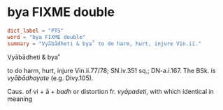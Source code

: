 # bya FIXME double

``` toml
dict_label = "PTS"
word = "bya FIXME double"
summary = "Vyābādheti & bya˚ to do harm, hurt, injure Vin.ii."
```

Vyābādheti & bya˚

to do harm, hurt, injure Vin.ii.77/78; SN.iv.351 sq.; DN\-a.i.167. The BSk. is *vyābādhayate* (e.g. Divy.105).

Caus. of vi \+ ā \+ *badh* or distortion fr. *vyāpadeti*, with which identical in meaning

